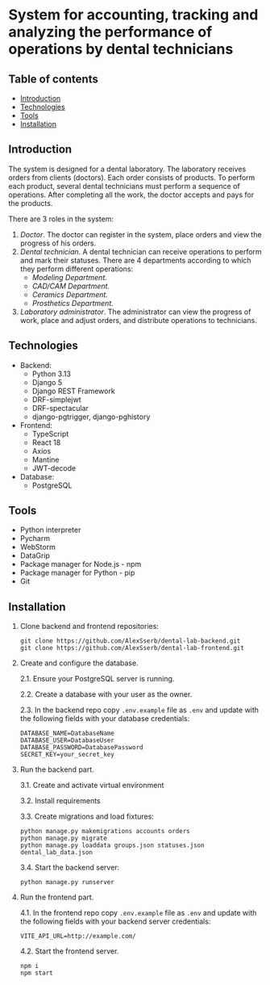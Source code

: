 # System for accounting, tracking and analyzing the performance of operations by dental technicians

## Table of contents
* [Introduction](#introduction)
* [Technologies](#technologies)
* [Tools](#tools)
* [Installation](#installation)

<a name="introduction"></a>
## Introduction

The system is designed for a dental laboratory. The laboratory receives orders from clients (doctors). Each order consists of products. To perform each product, several dental technicians must perform a sequence of operations. After completing all the work, the doctor accepts and pays for the products.

There are 3 roles in the system:
1. *Doctor*. The doctor can register in the system, place orders and view the progress of his orders.
2. *Dental technician*. A dental technician can receive operations to perform and mark their statuses. There are 4 departments according to which they perform different operations:
   - *Modeling Department.*
   - *CAD/CAM Department.*
   - *Ceramics Department.*
   - *Prosthetics Department.*
3. *Laboratory administrator*. The administrator can view the progress of work, place and adjust orders, and distribute operations to technicians.

<a name="technologies"></a>
## Technologies
* Backend:
  - Python 3.13
  - Django 5
  - Django REST Framework
  - DRF-simplejwt
  - DRF-spectacular
  - django-pgtrigger, django-pghistory
* Frontend:
  - TypeScript
  - React 18
  - Axios
  - Mantine
  - JWT-decode
* Database:
  - PostgreSQL

<a name="tools"></a>
## Tools
* Python interpreter
* Pycharm
* WebStorm
* DataGrip
* Package manager for Node.js - npm
* Package manager for Python - pip
* Git

<a name="installation"></a>
## Installation
1. Clone backend and frontend repositories:
    ```commandline
    git clone https://github.com/AlexSserb/dental-lab-backend.git
    git clone https://github.com/AlexSserb/dental-lab-frontend.git
    ```
2. Create and configure the database.

    2.1. Ensure your PostgreSQL server is running.

    2.2. Create a database with your user as the owner.

    2.3. In the backend repo copy `.env.example` file as `.env` and update with the following fields with your database credentials:
    ```
    DATABASE_NAME=DatabaseName
    DATABASE_USER=DatabaseUser
    DATABASE_PASSWORD=DatabasePassword
    SECRET_KEY=your_secret_key
    ```

3. Run the backend part.

    3.1. Create and activate virtual environment

    3.2. Install requirements

    3.3. Create migrations and load fixtures:
    ```commandline
    python manage.py makemigrations accounts orders
    python manage.py migrate
    python manage.py loaddata groups.json statuses.json dental_lab_data.json
    ```
    3.4. Start the backend server:
    ```commandline
    python manage.py runserver
    ```

4. Run the frontend part.

    4.1. In the frontend repo copy `.env.example` file as `.env` and update with the following fields with your backend server credentials:
    ```
    VITE_API_URL=http://example.com/
    ```

    4.2. Start the frontend server.
    ```commandline
    npm i
    npm start
    ```
